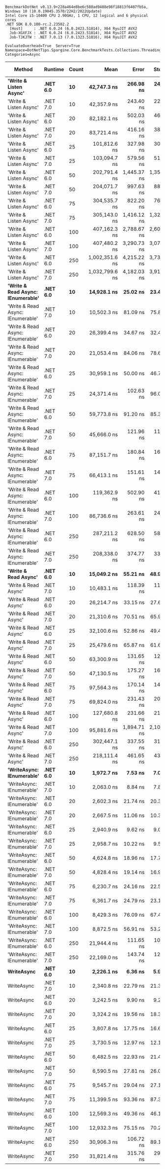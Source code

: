 ```

BenchmarkDotNet v0.13.9+228a464e8be6c580ad9408e98f18813f6407fb5a, Windows 10 (10.0.19045.3570/22H2/2022Update)
Intel Core i5-10400 CPU 2.90GHz, 1 CPU, 12 logical and 6 physical cores
.NET SDK 8.0.100-rc.2.23502.2
  [Host]     : .NET 6.0.24 (6.0.2423.51814), X64 RyuJIT AVX2
  Job-XGXFJX : .NET 6.0.24 (6.0.2423.51814), X64 RyuJIT AVX2
  Job-TJKJTW : .NET 7.0.13 (7.0.1323.51816), X64 RyuJIT AVX2

EvaluateOverhead=True  Server=True  Namespace=DotNetTips.Spargine.Core.BenchmarkTests.Collections.Threading  
Categories=Async  

```
| Method                            | Runtime  | Count | Mean           | Error       | StdDev      | StdErr      | Min            | Q1             | Median         | Q3             | Max            | Op/s      | CI99.9% Margin | Iterations | Kurtosis | MValue | Skewness | Rank | LogicalGroup | Baseline | Code Size | Allocated |
|---------------------------------- |--------- |------ |---------------:|------------:|------------:|------------:|---------------:|---------------:|---------------:|---------------:|---------------:|----------:|---------------:|-----------:|---------:|-------:|---------:|-----:|------------- |--------- |----------:|----------:|
| **&#39;Write &amp; Listen Async&#39;**            | **.NET 6.0** | **10**    |    **42,747.3 ns** |   **266.98 ns** |   **249.73 ns** |    **64.48 ns** |    **42,154.2 ns** |    **42,656.8 ns** |    **42,802.8 ns** |    **42,916.4 ns** |    **43,027.4 ns** |  **23,393.3** |     **266.981 ns** |      **15.00** |    **3.060** |  **2.000** |  **-1.0636** |   **33** | *****            | **No**       |   **3,361 B** |   **3.87 KB** |
| &#39;Write &amp; Listen Async&#39;            | .NET 7.0 | 10    |    42,357.9 ns |   243.40 ns |   227.68 ns |    58.79 ns |    41,818.2 ns |    42,277.0 ns |    42,391.6 ns |    42,509.8 ns |    42,634.7 ns |  23,608.4 |     243.401 ns |      15.00 |    3.051 |  2.000 |  -0.9411 |   33 | *            | No       |   4,292 B |   3.93 KB |
| &#39;Write &amp; Listen Async&#39;            | .NET 6.0 | 20    |    82,182.1 ns |   502.03 ns |   469.60 ns |   121.25 ns |    80,796.1 ns |    82,047.7 ns |    82,262.0 ns |    82,455.0 ns |    82,731.7 ns |  12,168.1 |     502.026 ns |      15.00 |    5.336 |  2.000 |  -1.5214 |   40 | *            | No       |   3,361 B |   5.91 KB |
| &#39;Write &amp; Listen Async&#39;            | .NET 7.0 | 20    |    83,721.4 ns |   416.16 ns |   389.28 ns |   100.51 ns |    83,109.6 ns |    83,406.2 ns |    83,687.9 ns |    83,944.8 ns |    84,461.6 ns |  11,944.4 |     416.161 ns |      15.00 |    2.045 |  2.000 |   0.3358 |   41 | *            | No       |   4,292 B |   5.88 KB |
| &#39;Write &amp; Listen Async&#39;            | .NET 6.0 | 25    |   101,812.6 ns |   327.98 ns |   306.79 ns |    79.21 ns |   101,355.9 ns |   101,593.1 ns |   101,657.8 ns |   102,006.7 ns |   102,374.0 ns |   9,822.0 |     327.980 ns |      15.00 |    1.692 |  2.000 |   0.2656 |   45 | *            | No       |   3,361 B |   6.88 KB |
| &#39;Write &amp; Listen Async&#39;            | .NET 7.0 | 25    |   103,094.7 ns |   579.56 ns |   513.77 ns |   137.31 ns |   101,873.3 ns |   103,039.6 ns |   103,262.7 ns |   103,353.9 ns |   103,769.4 ns |   9,699.8 |     579.561 ns |      14.00 |    3.398 |  2.000 |  -1.1751 |   46 | *            | No       |   4,292 B |   6.87 KB |
| &#39;Write &amp; Listen Async&#39;            | .NET 6.0 | 50    |   202,791.4 ns | 1,445.37 ns | 1,352.00 ns |   349.09 ns |   198,775.0 ns |   202,533.3 ns |   202,887.8 ns |   203,434.1 ns |   204,527.3 ns |   4,931.2 |   1,445.373 ns |      15.00 |    5.539 |  2.000 |  -1.5192 |   49 | *            | No       |   3,361 B |  12.88 KB |
| &#39;Write &amp; Listen Async&#39;            | .NET 7.0 | 50    |   204,071.7 ns |   997.63 ns |   884.38 ns |   236.36 ns |   201,907.9 ns |   203,492.4 ns |   204,157.3 ns |   204,823.1 ns |   205,102.4 ns |   4,900.2 |     997.633 ns |      14.00 |    2.997 |  2.000 |  -0.7776 |   49 | *            | No       |   4,292 B |  12.91 KB |
| &#39;Write &amp; Listen Async&#39;            | .NET 6.0 | 75    |   304,535.7 ns |   822.20 ns |   769.09 ns |   198.58 ns |   303,024.9 ns |   304,205.3 ns |   304,484.2 ns |   305,224.9 ns |   305,514.4 ns |   3,283.7 |     822.203 ns |      15.00 |    2.197 |  2.000 |  -0.4505 |   53 | *            | No       |   3,361 B |   17.6 KB |
| &#39;Write &amp; Listen Async&#39;            | .NET 7.0 | 75    |   305,143.0 ns | 1,416.12 ns | 1,324.64 ns |   342.02 ns |   302,212.7 ns |   304,658.6 ns |   305,079.0 ns |   305,854.1 ns |   307,610.0 ns |   3,277.2 |   1,416.119 ns |      15.00 |    2.932 |  2.000 |  -0.4016 |   53 | *            | No       |   4,292 B |  17.88 KB |
| &#39;Write &amp; Listen Async&#39;            | .NET 6.0 | 100   |   407,162.3 ns | 2,788.67 ns | 2,608.52 ns |   673.52 ns |   402,483.4 ns |   406,333.9 ns |   407,547.5 ns |   409,057.6 ns |   410,717.7 ns |   2,456.0 |   2,788.670 ns |      15.00 |    2.027 |  2.000 |  -0.5623 |   54 | *            | No       |   3,361 B |  24.92 KB |
| &#39;Write &amp; Listen Async&#39;            | .NET 7.0 | 100   |   407,480.2 ns | 3,290.73 ns | 3,078.15 ns |   794.78 ns |   401,962.5 ns |   405,712.4 ns |   407,991.9 ns |   408,740.4 ns |   412,304.4 ns |   2,454.1 |   3,290.730 ns |      15.00 |    2.021 |  2.000 |  -0.2974 |   54 | *            | No       |   4,292 B |  24.87 KB |
| &#39;Write &amp; Listen Async&#39;            | .NET 6.0 | 250   | 1,002,351.6 ns | 4,215.22 ns | 3,736.68 ns |   998.67 ns |   995,398.8 ns | 1,000,273.6 ns | 1,002,372.9 ns | 1,003,919.5 ns | 1,009,399.0 ns |     997.7 |   4,215.217 ns |      14.00 |    2.289 |  2.000 |   0.1201 |   55 | *            | No       |   3,361 B |  58.43 KB |
| &#39;Write &amp; Listen Async&#39;            | .NET 7.0 | 250   | 1,032,799.6 ns | 4,182.03 ns | 3,911.87 ns | 1,010.04 ns | 1,026,056.7 ns | 1,030,292.8 ns | 1,032,144.6 ns | 1,035,239.9 ns | 1,040,960.6 ns |     968.2 |   4,182.031 ns |      15.00 |    2.296 |  2.000 |   0.3006 |   56 | *            | No       |   4,292 B |  58.75 KB |
| **&#39;Write &amp; Read Async: IEnumerable&#39;** | **.NET 6.0** | **10**    |    **14,928.1 ns** |    **25.02 ns** |    **23.41 ns** |     **6.04 ns** |    **14,886.4 ns** |    **14,914.4 ns** |    **14,925.5 ns** |    **14,947.2 ns** |    **14,968.1 ns** |  **66,987.6** |      **25.023 ns** |      **15.00** |    **1.997** |  **2.000** |  **-0.0514** |   **25** | *****            | **No**       |     **509 B** |   **6.05 KB** |
| &#39;Write &amp; Read Async: IEnumerable&#39; | .NET 7.0 | 10    |    10,502.3 ns |    81.09 ns |    75.85 ns |    19.59 ns |    10,365.6 ns |    10,448.5 ns |    10,525.6 ns |    10,555.6 ns |    10,600.8 ns |  95,217.5 |      81.091 ns |      15.00 |    1.638 |  2.000 |  -0.3971 |   21 | *            | No       |     513 B |   6.01 KB |
| &#39;Write &amp; Read Async: IEnumerable&#39; | .NET 6.0 | 20    |    26,399.4 ns |    34.67 ns |    32.43 ns |     8.37 ns |    26,342.0 ns |    26,388.3 ns |    26,404.8 ns |    26,424.6 ns |    26,440.6 ns |  37,879.7 |      34.671 ns |      15.00 |    1.886 |  2.000 |  -0.4230 |   30 | *            | No       |     509 B |  10.42 KB |
| &#39;Write &amp; Read Async: IEnumerable&#39; | .NET 7.0 | 20    |    21,053.4 ns |    84.06 ns |    78.63 ns |    20.30 ns |    20,905.4 ns |    21,015.6 ns |    21,058.3 ns |    21,111.8 ns |    21,170.6 ns |  47,498.2 |      84.063 ns |      15.00 |    2.249 |  2.000 |  -0.3682 |   26 | *            | No       |     513 B |  10.43 KB |
| &#39;Write &amp; Read Async: IEnumerable&#39; | .NET 6.0 | 25    |    30,959.1 ns |    50.00 ns |    46.77 ns |    12.08 ns |    30,896.2 ns |    30,922.7 ns |    30,940.2 ns |    30,999.9 ns |    31,049.2 ns |  32,300.7 |      50.000 ns |      15.00 |    1.736 |  2.000 |   0.3604 |   31 | *            | No       |     509 B |  12.61 KB |
| &#39;Write &amp; Read Async: IEnumerable&#39; | .NET 7.0 | 25    |    24,371.4 ns |   102.63 ns |    96.00 ns |    24.79 ns |    24,233.5 ns |    24,294.4 ns |    24,352.0 ns |    24,429.7 ns |    24,562.5 ns |  41,031.7 |     102.633 ns |      15.00 |    2.218 |  2.000 |   0.5889 |   28 | *            | No       |     513 B |  12.61 KB |
| &#39;Write &amp; Read Async: IEnumerable&#39; | .NET 6.0 | 50    |    59,773.8 ns |    91.20 ns |    85.31 ns |    22.03 ns |    59,660.4 ns |    59,706.7 ns |    59,760.0 ns |    59,817.4 ns |    59,929.8 ns |  16,729.8 |      91.203 ns |      15.00 |    1.831 |  2.000 |   0.4833 |   36 | *            | No       |     509 B |  24.78 KB |
| &#39;Write &amp; Read Async: IEnumerable&#39; | .NET 7.0 | 50    |    45,666.0 ns |   121.96 ns |   114.08 ns |    29.45 ns |    45,502.4 ns |    45,591.1 ns |    45,662.6 ns |    45,732.6 ns |    45,923.5 ns |  21,898.1 |     121.957 ns |      15.00 |    2.501 |  2.000 |   0.4616 |   34 | *            | No       |     513 B |  24.79 KB |
| &#39;Write &amp; Read Async: IEnumerable&#39; | .NET 6.0 | 75    |    87,151.7 ns |   180.84 ns |   169.16 ns |    43.68 ns |    86,873.1 ns |    87,055.3 ns |    87,122.5 ns |    87,288.1 ns |    87,402.6 ns |  11,474.3 |     180.840 ns |      15.00 |    1.763 |  2.000 |  -0.0459 |   42 | *            | No       |     509 B |  35.69 KB |
| &#39;Write &amp; Read Async: IEnumerable&#39; | .NET 7.0 | 75    |    66,413.1 ns |   151.61 ns |   141.82 ns |    36.62 ns |    66,107.3 ns |    66,338.8 ns |    66,398.4 ns |    66,515.1 ns |    66,688.9 ns |  15,057.3 |     151.610 ns |      15.00 |    2.674 |  2.000 |  -0.1952 |   38 | *            | No       |     513 B |  35.71 KB |
| &#39;Write &amp; Read Async: IEnumerable&#39; | .NET 6.0 | 100   |   119,362.9 ns |   502.90 ns |   419.95 ns |   116.47 ns |   118,961.9 ns |   119,171.9 ns |   119,207.1 ns |   119,326.9 ns |   120,447.7 ns |   8,377.8 |     502.905 ns |      13.00 |    3.820 |  2.000 |   1.3896 |   47 | *            | No       |     509 B |  48.86 KB |
| &#39;Write &amp; Read Async: IEnumerable&#39; | .NET 7.0 | 100   |    86,736.6 ns |   263.61 ns |   246.58 ns |    63.67 ns |    86,386.6 ns |    86,552.6 ns |    86,698.0 ns |    86,927.7 ns |    87,245.7 ns |  11,529.2 |     263.610 ns |      15.00 |    2.067 |  2.000 |   0.3918 |   42 | *            | No       |     513 B |  48.85 KB |
| &#39;Write &amp; Read Async: IEnumerable&#39; | .NET 6.0 | 250   |   287,211.2 ns |   628.50 ns |   587.90 ns |   151.79 ns |   286,097.8 ns |   286,756.3 ns |   287,298.0 ns |   287,516.7 ns |   288,456.4 ns |   3,481.8 |     628.496 ns |      15.00 |    2.548 |  2.000 |   0.0876 |   52 | *            | No       |     509 B | 118.68 KB |
| &#39;Write &amp; Read Async: IEnumerable&#39; | .NET 7.0 | 250   |   208,338.0 ns |   374.77 ns |   332.22 ns |    88.79 ns |   207,837.9 ns |   208,056.0 ns |   208,386.6 ns |   208,495.4 ns |   209,021.0 ns |   4,799.9 |     374.767 ns |      14.00 |    2.114 |  2.000 |   0.2592 |   50 | *            | No       |     513 B | 118.68 KB |
| **&#39;Write &amp; Read Async&#39;**              | **.NET 6.0** | **10**    |    **15,049.2 ns** |    **55.21 ns** |    **48.94 ns** |    **13.08 ns** |    **14,976.0 ns** |    **15,018.4 ns** |    **15,036.3 ns** |    **15,086.9 ns** |    **15,136.6 ns** |  **66,448.8** |      **55.209 ns** |      **14.00** |    **1.824** |  **2.000** |   **0.2927** |   **25** | *****            | **No**       |     **510 B** |   **6.63 KB** |
| &#39;Write &amp; Read Async&#39;              | .NET 7.0 | 10    |    10,483.1 ns |   118.39 ns |   110.74 ns |    28.59 ns |    10,319.6 ns |    10,411.7 ns |    10,472.0 ns |    10,562.0 ns |    10,711.0 ns |  95,391.9 |     118.387 ns |      15.00 |    2.134 |  2.000 |   0.2906 |   21 | *            | No       |     514 B |   6.59 KB |
| &#39;Write &amp; Read Async&#39;              | .NET 6.0 | 20    |    26,214.7 ns |    33.15 ns |    27.68 ns |     7.68 ns |    26,151.9 ns |    26,208.4 ns |    26,214.6 ns |    26,224.4 ns |    26,264.5 ns |  38,146.6 |      33.145 ns |      13.00 |    3.176 |  2.000 |  -0.4294 |   30 | *            | No       |     510 B |  11.71 KB |
| &#39;Write &amp; Read Async&#39;              | .NET 7.0 | 20    |    21,310.6 ns |    70.51 ns |    65.95 ns |    17.03 ns |    21,172.9 ns |    21,264.5 ns |    21,314.5 ns |    21,365.0 ns |    21,393.7 ns |  46,925.1 |      70.508 ns |      15.00 |    2.020 |  2.000 |  -0.5206 |   26 | *            | No       |     514 B |  11.71 KB |
| &#39;Write &amp; Read Async&#39;              | .NET 6.0 | 25    |    32,100.6 ns |    52.86 ns |    49.44 ns |    12.77 ns |    32,011.5 ns |    32,069.7 ns |    32,104.9 ns |    32,125.2 ns |    32,202.6 ns |  31,152.0 |      52.858 ns |      15.00 |    2.354 |  2.000 |   0.1720 |   32 | *            | No       |     510 B |  14.24 KB |
| &#39;Write &amp; Read Async&#39;              | .NET 7.0 | 25    |    25,479.6 ns |    65.87 ns |    61.61 ns |    15.91 ns |    25,385.3 ns |    25,445.7 ns |    25,467.8 ns |    25,522.5 ns |    25,583.6 ns |  39,247.1 |      65.870 ns |      15.00 |    1.941 |  2.000 |   0.1950 |   29 | *            | No       |     514 B |  14.24 KB |
| &#39;Write &amp; Read Async&#39;              | .NET 6.0 | 50    |    63,300.9 ns |   131.65 ns |   123.14 ns |    31.80 ns |    63,136.3 ns |    63,193.9 ns |    63,311.4 ns |    63,362.6 ns |    63,525.0 ns |  15,797.6 |     131.648 ns |      15.00 |    1.770 |  2.000 |   0.2000 |   37 | *            | No       |     510 B |  28.16 KB |
| &#39;Write &amp; Read Async&#39;              | .NET 7.0 | 50    |    47,130.5 ns |   175.27 ns |   163.95 ns |    42.33 ns |    46,911.6 ns |    47,013.0 ns |    47,085.8 ns |    47,237.1 ns |    47,475.7 ns |  21,217.7 |     175.270 ns |      15.00 |    2.119 |  2.000 |   0.5922 |   35 | *            | No       |     514 B |  28.17 KB |
| &#39;Write &amp; Read Async&#39;              | .NET 6.0 | 75    |    97,564.3 ns |   170.14 ns |   142.07 ns |    39.40 ns |    97,369.7 ns |    97,515.0 ns |    97,530.3 ns |    97,617.4 ns |    97,917.1 ns |  10,249.6 |     170.136 ns |      13.00 |    3.524 |  2.000 |   0.9224 |   44 | *            | No       |     510 B |  40.82 KB |
| &#39;Write &amp; Read Async&#39;              | .NET 7.0 | 75    |    69,824.0 ns |   231.43 ns |   205.15 ns |    54.83 ns |    69,469.1 ns |    69,653.8 ns |    69,831.1 ns |    69,949.3 ns |    70,181.7 ns |  14,321.7 |     231.428 ns |      14.00 |    1.912 |  2.000 |   0.0926 |   39 | *            | No       |     514 B |  40.82 KB |
| &#39;Write &amp; Read Async&#39;              | .NET 6.0 | 100   |   127,680.8 ns |   231.66 ns |   216.69 ns |    55.95 ns |   127,265.4 ns |   127,547.1 ns |   127,648.8 ns |   127,846.1 ns |   128,133.7 ns |   7,832.0 |     231.657 ns |      15.00 |    2.487 |  2.000 |   0.2216 |   48 | *            | No       |     510 B |  55.77 KB |
| &#39;Write &amp; Read Async&#39;              | .NET 7.0 | 100   |    95,881.6 ns | 1,894.71 ns | 2,105.96 ns |   483.14 ns |    94,058.0 ns |    94,462.2 ns |    94,709.8 ns |    97,773.0 ns |    99,645.7 ns |  10,429.5 |   1,894.708 ns |      19.00 |    1.821 |  2.615 |   0.8603 |   43 | *            | No       |     514 B |  55.75 KB |
| &#39;Write &amp; Read Async&#39;              | .NET 6.0 | 250   |   302,447.1 ns |   337.55 ns |   315.74 ns |    81.52 ns |   302,015.3 ns |   302,196.2 ns |   302,459.3 ns |   302,654.8 ns |   302,976.6 ns |   3,306.4 |     337.545 ns |      15.00 |    1.595 |  2.000 |   0.1462 |   53 | *            | No       |     510 B | 136.16 KB |
| &#39;Write &amp; Read Async&#39;              | .NET 7.0 | 250   |   218,111.4 ns |   461.65 ns |   431.83 ns |   111.50 ns |   217,026.3 ns |   217,884.4 ns |   218,177.2 ns |   218,353.9 ns |   218,688.7 ns |   4,584.8 |     461.652 ns |      15.00 |    3.235 |  2.000 |  -0.7984 |   51 | *            | No       |     514 B | 136.12 KB |
| **&#39;WriteAsync: IEnumerable&#39;**         | **.NET 6.0** | **10**    |     **1,972.7 ns** |     **7.53 ns** |     **7.04 ns** |     **1.82 ns** |     **1,961.4 ns** |     **1,967.8 ns** |     **1,972.2 ns** |     **1,976.3 ns** |     **1,987.0 ns** | **506,922.8** |       **7.526 ns** |      **15.00** |    **2.258** |  **2.000** |   **0.2217** |    **1** | *****            | **No**       |     **503 B** |   **1.88 KB** |
| &#39;WriteAsync: IEnumerable&#39;         | .NET 7.0 | 10    |     2,063.0 ns |     8.84 ns |     7.83 ns |     2.09 ns |     2,049.0 ns |     2,058.2 ns |     2,062.1 ns |     2,068.5 ns |     2,076.4 ns | 484,742.4 |       8.836 ns |      14.00 |    1.899 |  2.000 |  -0.0432 |    2 | *            | No       |     507 B |   1.88 KB |
| &#39;WriteAsync: IEnumerable&#39;         | .NET 6.0 | 20    |     2,602.3 ns |    21.74 ns |    20.34 ns |     5.25 ns |     2,569.9 ns |     2,583.8 ns |     2,609.2 ns |     2,619.1 ns |     2,632.4 ns | 384,280.0 |      21.743 ns |      15.00 |    1.445 |  2.000 |  -0.1362 |    5 | *            | No       |     503 B |   1.88 KB |
| &#39;WriteAsync: IEnumerable&#39;         | .NET 7.0 | 20    |     2,667.5 ns |    11.06 ns |    10.34 ns |     2.67 ns |     2,648.2 ns |     2,657.4 ns |     2,669.7 ns |     2,676.3 ns |     2,681.1 ns | 374,885.9 |      11.057 ns |      15.00 |    1.555 |  2.000 |  -0.2792 |    6 | *            | No       |     507 B |   1.88 KB |
| &#39;WriteAsync: IEnumerable&#39;         | .NET 6.0 | 25    |     2,940.9 ns |     9.62 ns |     9.00 ns |     2.32 ns |     2,923.7 ns |     2,935.8 ns |     2,939.6 ns |     2,947.5 ns |     2,954.3 ns | 340,034.6 |       9.621 ns |      15.00 |    2.013 |  2.000 |   0.0279 |    7 | *            | No       |     503 B |   1.88 KB |
| &#39;WriteAsync: IEnumerable&#39;         | .NET 7.0 | 25    |     2,958.7 ns |    10.22 ns |     9.56 ns |     2.47 ns |     2,942.1 ns |     2,952.3 ns |     2,959.3 ns |     2,963.7 ns |     2,976.3 ns | 337,982.5 |      10.217 ns |      15.00 |    2.088 |  2.000 |   0.0137 |    7 | *            | No       |     507 B |   1.88 KB |
| &#39;WriteAsync: IEnumerable&#39;         | .NET 6.0 | 50    |     4,624.8 ns |    18.96 ns |    17.73 ns |     4.58 ns |     4,598.0 ns |     4,610.1 ns |     4,630.0 ns |     4,639.2 ns |     4,652.3 ns | 216,227.8 |      18.958 ns |      15.00 |    1.410 |  2.000 |   0.0136 |   12 | *            | No       |     503 B |   3.13 KB |
| &#39;WriteAsync: IEnumerable&#39;         | .NET 7.0 | 50    |     4,828.4 ns |    19.14 ns |    16.96 ns |     4.53 ns |     4,801.7 ns |     4,818.4 ns |     4,826.6 ns |     4,837.9 ns |     4,859.3 ns | 207,106.5 |      19.138 ns |      14.00 |    2.040 |  2.000 |   0.2465 |   13 | *            | No       |     507 B |   3.13 KB |
| &#39;WriteAsync: IEnumerable&#39;         | .NET 6.0 | 75    |     6,230.7 ns |    24.16 ns |    22.59 ns |     5.83 ns |     6,199.0 ns |     6,216.5 ns |     6,226.5 ns |     6,243.0 ns |     6,280.8 ns | 160,494.9 |      24.155 ns |      15.00 |    2.454 |  2.000 |   0.5239 |   14 | *            | No       |     503 B |   3.13 KB |
| &#39;WriteAsync: IEnumerable&#39;         | .NET 7.0 | 75    |     6,361.7 ns |    24.79 ns |    23.18 ns |     5.99 ns |     6,316.7 ns |     6,347.6 ns |     6,367.4 ns |     6,375.6 ns |     6,395.2 ns | 157,190.8 |      24.785 ns |      15.00 |    2.037 |  2.000 |  -0.5031 |   15 | *            | No       |     507 B |   3.13 KB |
| &#39;WriteAsync: IEnumerable&#39;         | .NET 6.0 | 100   |     8,429.3 ns |    76.09 ns |    67.45 ns |    18.03 ns |     8,275.9 ns |     8,391.0 ns |     8,432.4 ns |     8,485.5 ns |     8,510.0 ns | 118,633.9 |      76.094 ns |      14.00 |    2.508 |  2.000 |  -0.6408 |   18 | *            | No       |     503 B |   5.38 KB |
| &#39;WriteAsync: IEnumerable&#39;         | .NET 7.0 | 100   |     8,872.5 ns |    56.91 ns |    53.24 ns |    13.75 ns |     8,768.6 ns |     8,839.4 ns |     8,862.7 ns |     8,915.8 ns |     8,961.2 ns | 112,708.3 |      56.912 ns |      15.00 |    2.016 |  2.000 |  -0.0018 |   19 | *            | No       |     507 B |   5.38 KB |
| &#39;WriteAsync: IEnumerable&#39;         | .NET 6.0 | 250   |    21,944.4 ns |   111.65 ns |   104.43 ns |    26.96 ns |    21,709.8 ns |    21,874.8 ns |    21,933.8 ns |    22,035.5 ns |    22,088.1 ns |  45,569.6 |     111.646 ns |      15.00 |    2.397 |  2.000 |  -0.4203 |   27 | *            | No       |     503 B |   9.63 KB |
| &#39;WriteAsync: IEnumerable&#39;         | .NET 7.0 | 250   |    22,169.0 ns |   143.74 ns |   127.42 ns |    34.06 ns |    21,881.5 ns |    22,108.3 ns |    22,167.1 ns |    22,226.5 ns |    22,371.0 ns |  45,107.9 |     143.742 ns |      14.00 |    2.902 |  2.000 |  -0.3396 |   27 | *            | No       |     507 B |   9.63 KB |
| **WriteAsync**                        | **.NET 6.0** | **10**    |     **2,226.1 ns** |     **6.36 ns** |     **5.95 ns** |     **1.54 ns** |     **2,213.7 ns** |     **2,222.2 ns** |     **2,226.2 ns** |     **2,230.4 ns** |     **2,234.7 ns** | **449,225.8** |       **6.364 ns** |      **15.00** |    **2.082** |  **2.000** |  **-0.2971** |    **3** | *****            | **No**       |     **504 B** |   **2.46 KB** |
| WriteAsync                        | .NET 7.0 | 10    |     2,340.8 ns |    22.79 ns |    21.32 ns |     5.50 ns |     2,313.8 ns |     2,323.6 ns |     2,334.0 ns |     2,356.7 ns |     2,382.3 ns | 427,200.3 |      22.789 ns |      15.00 |    1.675 |  2.000 |   0.3604 |    4 | *            | No       |     508 B |   2.46 KB |
| WriteAsync                        | .NET 6.0 | 20    |     3,242.5 ns |     9.90 ns |     9.26 ns |     2.39 ns |     3,227.1 ns |     3,237.7 ns |     3,241.2 ns |     3,247.0 ns |     3,258.6 ns | 308,403.7 |       9.899 ns |      15.00 |    1.996 |  2.000 |   0.2158 |    8 | *            | No       |     504 B |   3.16 KB |
| WriteAsync                        | .NET 7.0 | 20    |     3,324.2 ns |    19.56 ns |    18.30 ns |     4.72 ns |     3,294.0 ns |     3,306.6 ns |     3,332.2 ns |     3,337.4 ns |     3,350.3 ns | 300,821.5 |      19.560 ns |      15.00 |    1.481 |  2.000 |  -0.2360 |    9 | *            | No       |     508 B |   3.16 KB |
| WriteAsync                        | .NET 6.0 | 25    |     3,807.8 ns |    17.75 ns |    16.61 ns |     4.29 ns |     3,779.5 ns |     3,795.2 ns |     3,811.1 ns |     3,816.6 ns |     3,844.6 ns | 262,615.5 |      17.752 ns |      15.00 |    2.507 |  2.000 |   0.2814 |   11 | *            | No       |     504 B |   3.52 KB |
| WriteAsync                        | .NET 7.0 | 25    |     3,730.5 ns |    12.97 ns |    12.13 ns |     3.13 ns |     3,710.3 ns |     3,722.1 ns |     3,733.7 ns |     3,736.6 ns |     3,751.3 ns | 268,062.9 |      12.970 ns |      15.00 |    1.964 |  2.000 |  -0.0162 |   10 | *            | No       |     508 B |   3.52 KB |
| WriteAsync                        | .NET 6.0 | 50    |     6,482.5 ns |    22.93 ns |    21.45 ns |     5.54 ns |     6,445.1 ns |     6,473.0 ns |     6,477.0 ns |     6,496.6 ns |     6,524.3 ns | 154,260.9 |      22.932 ns |      15.00 |    2.284 |  2.000 |   0.2703 |   16 | *            | No       |     504 B |   6.52 KB |
| WriteAsync                        | .NET 7.0 | 50    |     6,590.5 ns |    27.81 ns |    26.01 ns |     6.72 ns |     6,542.0 ns |     6,571.2 ns |     6,598.2 ns |     6,606.0 ns |     6,636.0 ns | 151,733.2 |      27.811 ns |      15.00 |    1.937 |  2.000 |  -0.1946 |   17 | *            | No       |     508 B |   6.52 KB |
| WriteAsync                        | .NET 6.0 | 75    |     9,545.7 ns |    29.04 ns |    27.16 ns |     7.01 ns |     9,514.7 ns |     9,520.4 ns |     9,540.3 ns |     9,566.4 ns |     9,603.6 ns | 104,759.2 |      29.040 ns |      15.00 |    1.978 |  2.000 |   0.4800 |   20 | *            | No       |     504 B |   8.28 KB |
| WriteAsync                        | .NET 7.0 | 75    |    11,399.5 ns |    93.36 ns |    87.33 ns |    22.55 ns |    11,273.0 ns |    11,336.1 ns |    11,367.8 ns |    11,467.0 ns |    11,593.0 ns |  87,723.1 |      93.363 ns |      15.00 |    2.347 |  2.000 |   0.6617 |   22 | *            | No       |     508 B |   8.28 KB |
| WriteAsync                        | .NET 6.0 | 100   |    12,569.3 ns |    49.36 ns |    46.17 ns |    11.92 ns |    12,456.5 ns |    12,549.6 ns |    12,562.7 ns |    12,611.2 ns |    12,628.4 ns |  79,558.8 |      49.356 ns |      15.00 |    2.956 |  2.000 |  -0.6403 |   23 | *            | No       |     504 B |  12.29 KB |
| WriteAsync                        | .NET 7.0 | 100   |    12,932.3 ns |    75.15 ns |    70.29 ns |    18.15 ns |    12,825.5 ns |    12,884.1 ns |    12,916.3 ns |    12,963.9 ns |    13,064.2 ns |  77,325.7 |      75.148 ns |      15.00 |    2.064 |  2.000 |   0.3844 |   24 | *            | No       |     508 B |  12.29 KB |
| WriteAsync                        | .NET 6.0 | 250   |    30,906.3 ns |   106.72 ns |    89.12 ns |    24.72 ns |    30,757.5 ns |    30,855.5 ns |    30,920.6 ns |    30,952.2 ns |    31,096.7 ns |  32,355.9 |     106.722 ns |      13.00 |    2.619 |  2.000 |   0.1776 |   31 | *            | No       |     504 B |  27.09 KB |
| WriteAsync                        | .NET 7.0 | 250   |    31,821.4 ns |   315.76 ns |   295.36 ns |    76.26 ns |    31,395.3 ns |    31,598.2 ns |    31,745.7 ns |    32,073.6 ns |    32,357.7 ns |  31,425.4 |     315.755 ns |      15.00 |    1.620 |  2.000 |   0.2335 |   32 | *            | No       |     508 B |  27.09 KB |
